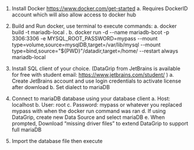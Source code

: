 1.	Install Docker https://www.docker.com/get-started
a.	Requires DockerID account which will also allow access to docker hub

2.	Build and Run docker, use terminal to execute commands:
a.	docker build -t mariadb-local .
b.	docker run -d --name mariadb-bcot -p 3306:3306 -e MYSQL_ROOT_PASSWORD=mypass --mount type=volume,source=mysqlDB,target=/var/lib/mysql --mount type=bind,source="${PWD}"/datadir,target=/home/ --restart always mariadb-local

3.	Install SQL client of your choice. (DataGrip from JetBrains is available for free with student email: https://www.jetbrains.com/student/ )
a.	Create JetBrains account and use login credentials to activate license after download
b.	Set dialect to mariaDB

4.	Connect to mariaDB database using your database client
a.	Host: localhost
b.	User: root
c.	Password: mypass or whatever you replaced mypass with when the docker run command was ran
d.	If using DataGrip, create new Data Source and select mariaDB 
e.	When prompted, Download “missing driver files” to extend DataGrip to support full mariaDB

5.	Import the database file then execute 
